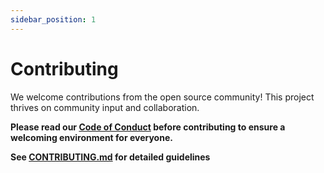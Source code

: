 ```yaml
---
sidebar_position: 1
---
```


# Contributing

We welcome contributions from the open source community! This project thrives on community input and collaboration.

**Please read our [Code of Conduct](https://github.com/riskexec/claude-code/blob/main/CODE_OF_CONDUCT.md) before contributing to ensure a welcoming environment for everyone.**

**See [CONTRIBUTING.md](https://github.com/riskexec/claude-code/blob/main/CONTRIBUTING.md) for detailed guidelines**
